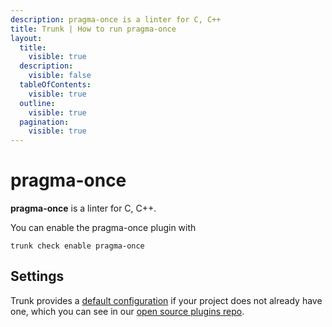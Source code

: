 ```yaml
---
description: pragma-once is a linter for C, C++
title: Trunk | How to run pragma-once
layout:
  title:
    visible: true
  description:
    visible: false
  tableOfContents:
    visible: true
  outline:
    visible: true
  pagination:
    visible: true
---
```


# pragma-once

**pragma-once** is a linter for C, C++.

You can enable the pragma-once plugin with

```shell
trunk check enable pragma-once
```

## Settings



Trunk provides a [default configuration](https://github.com/trunk-io/plugins/tree/main/linters/pragma-once) if your project does not already have one,
which you can see in our [open source plugins repo](https://github.com/trunk-io/plugins/tree/main).
